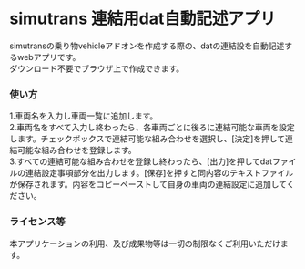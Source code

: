 # simutrans 連結用dat自動記述アプリ
simutransの乗り物vehicleアドオンを作成する際の、datの連結設を自動記述するwebアプリです。  
ダウンロード不要でブラウザ上で作成できます。  

### 使い方
1.車両名を入力し車両一覧に追加します。  
2.車両名をすべて入力し終わったら、各車両ごとに後ろに連結可能な車両を設定します。チェックボックスで連結可能な組み合わせを選択し、[決定]を押して連結可能な組み合わせを登録します。  
3.すべての連結可能な組み合わせを登録し終わったら、[出力]を押してdatファイルの連結設定事項部分を出力します。[保存]を押すと同内容のテキストファイルが保存されます。内容をコピーペーストして自身の車両の連結設定に追加してください。

### ライセンス等
本アプリケーションの利用、及び成果物等は一切の制限なくご利用いただけます。  

